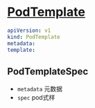# [PodTemplate](https://kubernetes.io/docs/reference/kubernetes-api/workload-resources/pod-template-v1/)

```yaml
apiVersion: v1
kind: PodTemplate
metadata:
template:
```

## PodTemplateSpec

- `metadata` 元数据
- `spec` pod式样
